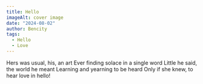 ```yaml
---
title: Hello
imageAlt: cover image
date: "2024-08-02"
author: Bencity
tags:
  - Hello
  - Love
---
```


Hers was usual, his, an art
Ever finding solace in a single word
Little he said, the world he meant
Learning and yearning to be heard
Only if she knew, to hear love in hello!
